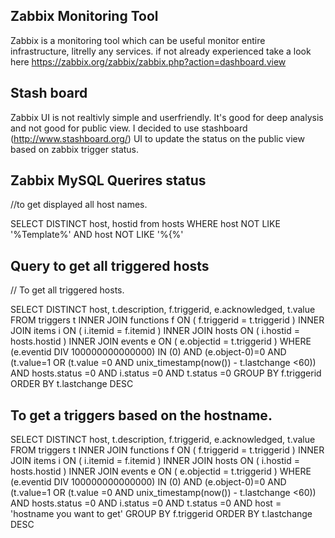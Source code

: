 ## Zabbix Monitoring Tool

Zabbix is a monitoring tool which can be useful monitor entire infrastructure, litrelly any services. if not already experienced take a 
look here https://zabbix.org/zabbix/zabbix.php?action=dashboard.view

## Stash board 

Zabbix UI is not realtivly simple and userfriendly. It's good for deep analysis and not good for public view. I decided to use stashboard 
(http://www.stashboard.org/) UI to update the status on the public view based on zabbix trigger status.


## Zabbix MySQL Querires status ###

//to get displayed all host names.

SELECT DISTINCT host, hostid from hosts WHERE host NOT LIKE '%Template%' AND host NOT LIKE '%{%'

## Query to get all triggered hosts

// To get all triggered hosts.

SELECT DISTINCT host, t.description, f.triggerid, e.acknowledged, t.value
FROM triggers t
INNER JOIN functions f ON ( f.triggerid = t.triggerid )
INNER JOIN items i ON ( i.itemid = f.itemid )
INNER JOIN hosts ON ( i.hostid = hosts.hostid )
INNER JOIN events e ON ( e.objectid = t.triggerid )
WHERE (e.eventid DIV 100000000000000)
IN (0)
AND (e.object-0)=0
AND (t.value=1 OR (t.value =0 AND unix_timestamp(now()) - t.lastchange <60))
AND hosts.status =0
AND i.status =0
AND t.status =0
GROUP BY f.triggerid
ORDER BY t.lastchange DESC



## To get a triggers based on the hostname.

SELECT DISTINCT host, t.description, f.triggerid, e.acknowledged, t.value
FROM triggers t
INNER JOIN functions f ON ( f.triggerid = t.triggerid )
INNER JOIN items i ON ( i.itemid = f.itemid )
INNER JOIN hosts ON ( i.hostid = hosts.hostid )
INNER JOIN events e ON ( e.objectid = t.triggerid )
WHERE (e.eventid DIV 100000000000000)
IN (0)
AND (e.object-0)=0
AND (t.value=1 OR (t.value =0 AND unix_timestamp(now()) - t.lastchange <60))
AND hosts.status =0
AND i.status =0
AND t.status =0
AND host = 'hostname you want to get'
GROUP BY f.triggerid
ORDER BY t.lastchange DESC


